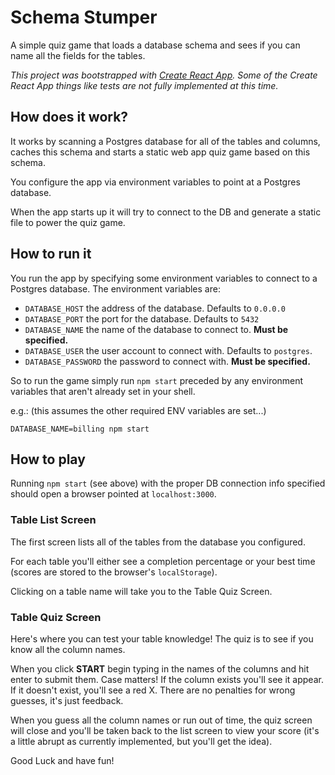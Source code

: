 # Schema Stumper
A simple quiz game that loads a database schema and sees if you can name all the fields for the tables.

*This project was bootstrapped with [Create React App](https://github.com/facebook/create-react-app). Some of the Create React App things like tests are not fully implemented at this time.*

## How does it work?
It works by scanning a Postgres database for all of the tables and columns, caches this schema and starts a static web app quiz game based on this schema.

You configure the app via environment variables to point at a Postgres database.

When the app starts up it will try to connect to the DB and generate a static file to power the quiz game.

## How to run it
You run the app by specifying some environment variables to connect to a Postgres database. The environment variables are:
- `DATABASE_HOST` the address of the database. Defaults to `0.0.0.0`
- `DATABASE_PORT` the port for the database. Defaults to `5432`
- `DATABASE_NAME` the name of the database to connect to. **Must be specified.**
- `DATABASE_USER` the user account to connect with. Defaults to `postgres`.
- `DATABASE_PASSWORD` the password to connect with. **Must be specified.**

So to run the game simply run `npm start` preceded by any environment variables that aren't already set in your shell.

e.g.: (this assumes the other required ENV variables are set...)
```
DATABASE_NAME=billing npm start
```

## How to play
Running `npm start` (see above) with the proper DB connection info specified should open a browser pointed at `localhost:3000`.

### Table List Screen
The first screen lists all of the tables from the database you configured.

For each table you'll either see a completion percentage or your best time (scores are stored to the browser's `localStorage`).

Clicking on a table name will take you to the Table Quiz Screen.

### Table Quiz Screen
Here's where you can test your table knowledge! The quiz is to see if you know all the column names.

When you click **START** begin typing in the names of the columns and hit enter to submit them. Case matters! If the column exists you'll see it appear. If it doesn't exist, you'll see a red X. There are no penalties for wrong guesses, it's just feedback.

When you guess all the column names or run out of time, the quiz screen will close and you'll be taken back to the list screen to view your score (it's a little abrupt as currently implemented, but you'll get the idea).

Good Luck and have fun!
